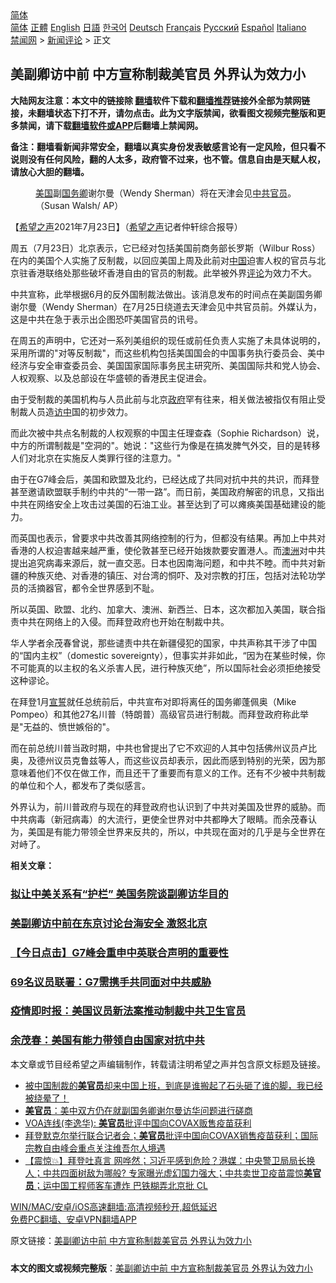  <!-- 面包屑导航 --> <div class="breadcrumb"><!-- GTranslate: https://gtranslate.io/ -->  <div class="switcher notranslate">  <div class="selected">  <a href="#" onclick="return false;"> 简体</a>  </div>  <div class="option">  <a href="https://www.bannedbook.org" onclick="doGTranslate('zh-CN|zh-CN');jQuery('div.switcher div.selected a').html(jQuery(this).html());return false;" title="简体中文" class="nturl selected"> 简体</a>  <a href="https://www.bannedbook.org/zh-tw/" onclick="doGTranslate('zh-CN|zh-TW');jQuery('div.switcher div.selected a').html(jQuery(this).html());return false;" title="繁體中文" class="nturl"> 正體</a>  <a href="https://www.bannedbook.org/en/" onclick="doGTranslate('zh-CN|en');jQuery('div.switcher div.selected a').html(jQuery(this).html());return false;" title="English" class="nturl"> English</a>  <a href="https://www.bannedbook.org/ja/" onclick="doGTranslate('zh-CN|ja');jQuery('div.switcher div.selected a').html(jQuery(this).html());return false;" title="日本語" class="nturl"> 日語</a>  <a href="https://www.bannedbook.org/ko/" onclick="doGTranslate('zh-CN|ko');jQuery('div.switcher div.selected a').html(jQuery(this).html());return false;" title="한국어" class="nturl"> 한국어</a>  <a href="https://www.bannedbook.org/de/" onclick="doGTranslate('zh-CN|de');jQuery('div.switcher div.selected a').html(jQuery(this).html());return false;" title="Deutsch" class="nturl"> Deutsch</a>  <a href="https://www.bannedbook.org/fr/" onclick="doGTranslate('zh-CN|fr');jQuery('div.switcher div.selected a').html(jQuery(this).html());return false;" title="Français" class="nturl"> Français</a>  <a href="https://www.bannedbook.org/ru/" onclick="doGTranslate('zh-CN|ru');jQuery('div.switcher div.selected a').html(jQuery(this).html());return false;" title="Русский" class="nturl"> Русский</a>  <a href="https://www.bannedbook.org/es/" onclick="doGTranslate('zh-CN|es');jQuery('div.switcher div.selected a').html(jQuery(this).html());return false;" title="Español" class="nturl"> Español</a>  <a href="https://www.bannedbook.org/it/" onclick="doGTranslate('zh-CN|it');jQuery('div.switcher div.selected a').html(jQuery(this).html());return false;" title="Italiano" class="nturl"> Italiano</a>  </div>  </div>      <div class='breadcrumb-sub'><!-- Breadcrumb NavXT 6.3.0 --> <a href="https://www.bannedbook.org/" class="home">禁闻网</a> &gt; <a href="https://www.bannedbook.org/bnews/comments/" class="category">新闻评论</a> &gt; 正文</div></div><h2>美副卿访中前 中方宣称制裁美官员 外界认为效力小</h2> <p class="notice"><b>大陆网友注意：本文中的链接除 <a href="https://github.com/bannedbook/fanqiang" >翻墙</a>软件下载和<a href="https://github.com/killgcd/justmysocks/blob/master/README.md">翻墙推荐</a>链接外全部为禁网链接，未翻墙状态下打不开，请勿点击。此为文字版禁闻，欲看图文视频完整版和更多禁闻，请下载<a href="https://github.com/bannedbook/fanqiang">翻墙软件或APP</a>后翻墙上禁闻网。</p><p>备注：翻墙看新闻非常安全，翻墙以真实身份发表敏感言论有一定风险，但只看不说则没有任何风险，翻的人太多，政府管不过来，也不管。信息自由是天赋人权，请放心大胆的翻墙。</b></p>  <div class="entry"> <figure> <p><figcaption> <a href="https://www.bannedbook.org/bnews/tag/%e7%be%8e%e5%9b%bd/" class="st_tag internal_tag" rel="tag" title="标签 美国 下的日志">美国</a>副<a href="https://www.bannedbook.org/bnews/tag/%e5%9b%bd%e5%8a%a1%e5%8d%bf/" class="st_tag internal_tag" rel="tag" title="标签 国务卿 下的日志">国务卿</a>谢尔曼（Wendy Sherman）将在天津会见<a href="https://www.bannedbook.org/bnews/tag/%e4%b8%ad%e5%85%b1/" class="st_tag internal_tag" rel="tag" title="标签 中共 下的日志">中共</a><a href="https://www.bannedbook.org/bnews/tag/%E5%AE%98%E5%91%98/" class="st_tag internal_tag" rel="tag" title="标签 官员 下的日志">官员</a>。（Susan Walsh/ AP）</figcaption></figure> <p>【<span class='wp_keywordlink_affiliate'><a href="https://www.soundofhope.org" title="希望之声" target="_blank">希望之声</a></span>2021年7月23日】（<a href="https://www.bannedbook.org/bnews/tag/%e5%b8%8c%e6%9c%9b%e4%b9%8b%e5%a3%b0/" class="st_tag internal_tag" rel="tag" title="标签 希望之声 下的日志">希望之声</a>记者仲轩综合报导）</p> <p>周五（7月23日）北京表示，它已经对包括美国前商务部长罗斯（Wilbur Ross）在内的美国个人实施了反制裁，以回应美国上周及此前对<span class='wp_keywordlink_affiliate'><a href="https://www.bannedbook.org/" title="中国" target="_blank">中国</a></span>迫害人权的官员与北京驻香港联络处那些破坏香港自由的官员的制裁。此举被外界<span class='wp_keywordlink_affiliate'><a href="https://www.bannedbook.org/bnews/comments/" title="新闻评论" target="_blank">评论</a></span>为效力不大。</p> <p>中共宣称，此举根据6月的反外国制裁法做出。该消息发布的时间点在美副国务卿谢尔曼（Wendy Sherman）在7月25日绕道去天津会见中共官员前。外媒认为，这是中共在急于表示出企图恐吓美国官员的讯号。</p> <p>在周五的声明中，它还对一系列美组织的现任或前任负责人实施了未具体说明的，采用所谓的&quot;对等反制裁&quot;，而这些机构包括美国国会的中国事务执行委员会、美中经济与安全审查委员会、美国国家国际事务民主研究所、美国国际共和党人协会、人权观察、以及总部设在华盛顿的香港民主促进会。</p>  <p>由于受制裁的美国机构与人员此前与北京<a href="https://www.bannedbook.org/bnews/tag/%e6%94%bf%e5%ba%9c/" class="st_tag internal_tag" rel="tag" title="标签 政府 下的日志">政府</a>罕有往来，相关做法被指仅有阻止受制裁人员造<a href="https://www.bannedbook.org/bnews/tag/%E8%AE%BF%E4%B8%AD/" class="st_tag internal_tag" rel="tag" title="标签 访中 下的日志">访中</a>国的初步效力。</p> <p>而此次被中共点名制裁的人权观察的中国主任理查森（Sophie Richardson）说，中方的所谓制裁是&quot;空洞的&quot;。她说：&quot;这些行为像是在搞发脾气外交，目的是转移人们对北京在实施反人类罪行径的注意力。&quot;</p> <p>由于在G7峰会后，美国和欧盟及北约，已经达成了共同对抗中共的共识，而拜登甚至邀请欧盟联手制约中共的“一带一路”。而日前，美国政府解密的讯息，又指出中共在网络安全上攻击过美国的石油工业。甚至达到了可以瘫痪美国基础建设的能力。</p> <p>而英国也表示，曾要求中共改善其网络控制的行为，但都没有结果。再加上中共对香港的人权迫害越来越严重，使伦敦甚至已经开始拨款要安置港人。而<a href="https://www.bannedbook.org/bnews/tag/%e6%be%b3%e6%b4%b2/" class="st_tag internal_tag" rel="tag" title="标签 澳洲 下的日志">澳洲</a>对中共提出追究病毒来源后，就一直交恶。日本也因南海问题，和中共不睦。而中共对新疆的种族灭绝、对香港的镇压、对台湾的恫吓、及对宗教的打压，包括对法轮功学员的活摘器官，都令全世界感到不耻。</p>  <p>所以英国、欧盟、北约、加拿大、澳洲、新西兰、日本，这次都加入美国，联合指责中共在网络上的入侵。而拜登政府也开始在制裁中共。</p> <p>华人学者余茂春曾说，那些谴责中共在新疆侵犯的国家，中共声称其干涉了中国的“国内主权”（domestic sovereignty），但事实并非如此，“因为在某些时候，你不可能真的以主权的名义杀害人民，进行种族灭绝”，所以国际社会必须拒绝接受这种谬论。</p> <p>在拜登1月<span class='wp_keywordlink'><a href="https://www.bannedbook.org/forum5/topic17.html" title="宣誓与预言" target="_blank">宣誓</a></span>就任总统前后，中共宣布对即将离任的国务卿蓬佩奥（Mike Pompeo）和其他27名川普（特朗普）高级官员进行制裁。而拜登政府称此举是&quot;无益的、愤世嫉俗的&quot;。</p> <p>而在前总统川普当政时期，中共也曾提出了它不欢迎的人其中包括佛州议员卢比奥，及德州议员克鲁兹等人，而这些议员却表示，因此而感到特别的光荣，因为那意味着他们不仅在做工作，而且还干了重要而有意义的工作。还有不少被中共制裁的单位和个人，都发布了类似感言。</p>  <p>外界认为，前川普政府与现在的拜登政府也认识到了中共对美国及世界的威胁。而中共病毒（新冠病毒）的大流行，更使全世界对中共都睁大了眼睛。而余茂春认为，美国是有能力带领全世界来反共的，所以，中共现在面对的几乎是与全世界在对峙了。</p> <p><strong>相关文章：</strong></p> <h3><a href="https://www.soundofhope.org/post/528227">拟让中美关系有“护栏” 美国务院谈副卿访华目的</a></h3> <h3><a href="https://www.soundofhope.org/post/527897">美副卿访中前在东京讨论台海安全 激怒北京</a></h3> <h3><a href="https://www.soundofhope.org/post/289818">【今日点击】G7峰会重申中英联合声明的重要性</a></h3> <h3><a href="https://www.soundofhope.org/post/467768?lang=b5">69名议员联署：G7需携手共同面对中共威胁</a></h3> <h3><a href="https://www.soundofhope.org/post/516398">疫情即时报：美国议员新法案推动制裁中共卫生官员</a></h3> <h3><a href="https://www.soundofhope.org/post/475052?lang=b5">余茂春：美国有能力带领自由国家对抗中共</a></h3> <p>本文章或节目经希望之声编辑制作，转载请注明希望之声并包含原文标题及链接。 </p> <ul class='op-related-articles' title='相关阅读'> <li><a href='https://www.bannedbook.org/bnews/bannedvideo/20210720/1590405.html' target='_blank'>被中国制裁的<b>美官员</b>却来中国上班，到底是谁搬起了石头砸了谁的脚，我已经被绕晕了！</a></li> <li><a href='https://www.bannedbook.org/bnews/headline/20210717/1588702.html' target='_blank'><b>美官员</b>：美中双方仍在就副国务卿谢尔曼访华问题进行磋商</a></li> <li><a href='https://www.bannedbook.org/bnews/headline/20210716/1588095.html' target='_blank'>VOA连线(李逸华): <b>美官员</b>批评中国向COVAX贩售疫苗获利</a></li> <li><a href='https://www.bannedbook.org/bnews/worldnews/usa/20210716/1588077.html' target='_blank'>拜登默克尔举行联合记者会；<b>美官员</b>批评中国向COVAX销售疫苗获利；国际宗教自由峰会重点关注维吾尔人境遇</a></li> <li><a href='https://www.bannedbook.org/bnews/bannedvideo/20210716/1587976.html' target='_blank'>【震惊💥】拜登吐真言 网哗然；习近平感到危险？港媒：中央警卫局局长换人；中共四面树敌为哪般? 专家曝光虚幻国力强大；中共卖世卫疫苗震惊<b>美官员</b>；运中国工程师客车遭炸 巴铁糊弄北京批 CL</a></li> </ul> <p class="texttj"> <a href="https://github.com/bannedbook/fanqiang/wiki/V2ray%E6%9C%BA%E5%9C%BA" target="_blank">WIN/MAC/安卓/iOS高速翻墙:高清视频秒开,超低延迟</a><br/> <a href="https://github.com/bannedbook/fanqiang/wiki/%E7%A6%81%E9%97%BB%E7%BD%91%E5%AE%89%E5%8D%93%E7%BF%BB%E5%A2%99%E6%96%B0%E9%97%BBAPP" target="_blank">免费PC翻墙、安卓VPN翻墙APP</a></p> <p>原文链接：<a class="src_link"  href="https://www.soundofhope.org/post/528662" target="_blank">美副卿访中前 中方宣称制裁美官员 外界认为效力小</a></p><a name='sharetosocial'></a>  <div style="margin-bottom:5px;padding-bottom:5px;clear:both"> <div id="archive-pix-1" class="banner-ads"> <!-- AuctionX Display platform tag START --> <div id="26318x728x90x621x_ADSLOT2" clicktrack="%%CLICK_URL_ESC%%"></div> <!-- AuctionX Display platform tag END --> </div> <div id="archive-pix-2" class="banner-ads"> <!-- AuctionX Display platform tag START --> <div id="26315x300x250x621x_ADSLOT2" clicktrack="%%CLICK_URL_ESC%%"></div> <!-- AuctionX Display platform tag END --> </div> </div>  <div id="archive-pix-1" class="banner-ads"> <!-- AuctionX Display platform tag START --> <div id="26318x728x90x621x_ADSLOT3" clicktrack="%%CLICK_URL_ESC%%"></div> <!-- AuctionX Display platform tag END --> </div> <div><b>本文的图文或视频完整版</b>：<a href='https://www.bannedbook.org/bnews/comments/20210724/1593030.html'>美副卿访中前 中方宣称制裁美官员 外界认为效力小</a></div>  </div><!--END ENTRY--> 